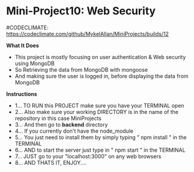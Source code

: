 # Mini-Project10: Web Security
#CODECLIMATE: https://codeclimate.com/github/MykelAllan/MiniProjects/builds/12

**What It Does**

- This project is mostly focusing on user authentication & Web security using MongoDB
- So Retrieving the data from MongoDB with mongoose
- And making sure the user is logged in, before displaying the data from MongoDB

**Instructions**
- 1... TO RUN this PROJECT make sure you have your TERMINAL open
- 2... Also make sure your working DIRECTORY is in the name of the repository in this case MiniProjects
- 3... And then go to **backend** directory
- 4... If you currently don't have the node_module
- 5... You  just need to install them by simply typing " npm install " in the TERMINAL
- 6... AND to start the server just type in " npm start " in the TERMINAL
- 7... JUST go to your "localhost:3000" on any web browsers
- 8... AND THATS IT, ENJOY....
